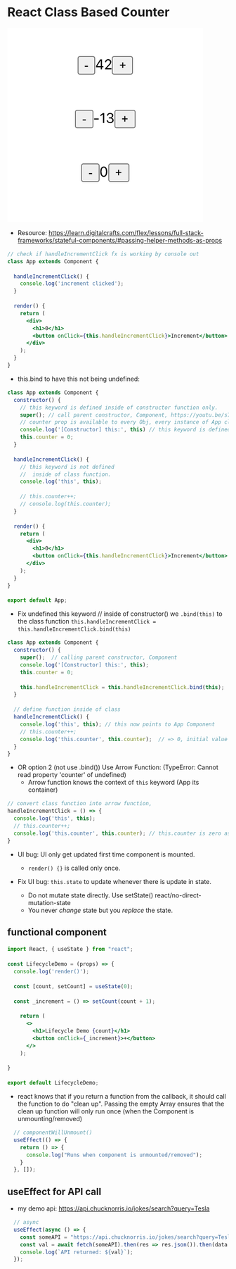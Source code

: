 # React Class Based Counter

![counter-class-based](./src/asset/counter-class.png)

- Resource: https://learn.digitalcrafts.com/flex/lessons/full-stack-frameworks/stateful-components/#passing-helper-methods-as-props

```jsx
// check if handleIncrementClick fx is working by console out
class App extends Component {

  handleIncrementClick() {
    console.log('increment clicked');
  }

  render() {
    return (
      <div>
        <h1>0</h1>
        <button onClick={this.handleIncrementClick}>Increment</button>
      </div>
    );
  }
}
```

- this.bind to have this not being undefined:

```jsx
class App extends Component {
  constructor() {
    // this keyword is defined inside of constructor function only.
    super(); // call parent constructor, Component, https://youtu.be/s7UzFzD4zZI?t=275
    // counter prop is available to every Obj, every instance of App class
    console.log('[Constructor] this:', this) // this keyword is defined points at APP component.
    this.counter = 0;
  }

  handleIncrementClick() {
    // this keyword is not defined
    //  inside of class function.
    console.log('this', this); 
 
    // this.counter++;
    // console.log(this.counter);
  }

  render() {
    return (
      <div>
        <h1>0</h1>
        <button onClick={this.handleIncrementClick}>Increment</button>
      </div>
    );
  }
}

export default App;
```

- Fix undefined this keyword
// inside of constructor() we `.bind(this)` to the class function
`this.handleIncrementClick = this.handleIncrementClick.bind(this)`

```jsx
class App extends Component {
  constructor() {
    super();  // calling parent constructor, Component
    console.log('[Constructor] this:', this);
    this.counter = 0;

    this.handleIncrementClick = this.handleIncrementClick.bind(this);
  }

  // define function inside of class
  handleIncrementClick() {
    console.log('this', this); // this now points to App Component
    // this.counter++;
    console.log('this.counter', this.counter);  // => 0, initial value defined in constructor
  }
}

```

* OR option 2 (not use .bind()) Use Arrow Function: (TypeError: Cannot read property 'counter' of undefined)
  - Arrow function knows the context of `this` keyword (App its container)

```jsx
// convert class function into arrow function, 
handleIncrementClick = () => {
  console.log('this', this);
  // this.counter++;
  console.log('this.counter', this.counter); // this.counter is zero as initial value is defined inside of constructor
}

```

- UI bug:  UI only get updated first time component is mounted.
    * `render() {}` is called only once. 

- Fix UI bug: `this.state` to update whenever there is update in state.
  * Do not mutate state directly. Use setState()  react/no-direct-mutation-state
  * You never *change* state but you *replace* the state.

## functional component

```jsx
import React, { useState } from "react";

const LifecycleDemo = (props) => {
  console.log('render()');

  const [count, setCount] = useState(0);

  const _increment = () => setCount(count + 1);

    return (
      <>
        <h1>Lifecycle Demo {count}</h1>
        <button onClick={_increment}>+</button>
      </>
    );

}

export default LifecycleDemo;
```

- react knows that if you return a function from the callback, it should call the function to do "clean up".  Passing the empty Array ensures that the clean up function will only run once (when the Component is unmounting/removed)

```js
  // componentWillUnmount()
  useEffect(() => {
    return () => {
      console.log("Runs when component is unmounted/removed");
    }
  }, []);
```

## useEffect for API call 
- my demo api:
https://api.chucknorris.io/jokes/search?query=Tesla

```js
  // async
  useEffect(async () => {
    const someAPI = "https://api.chucknorris.io/jokes/search?query=Tesla";
    const val = await fetch(someAPI).then(res => res.json()).then(data => data.result[0].value);
    console.log(`API returned: ${val}`);
  });
```
